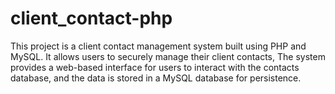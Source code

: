 # client_contact-php
This project is a client contact management system built using PHP and MySQL.  It allows users to securely manage their client contacts,   The system provides  a web-based interface for users to interact with the contacts database, and the data is stored in a MySQL database for persistence.
